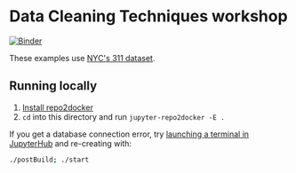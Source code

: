 # Data Cleaning Techniques workshop

[![Binder](https://mybinder.org/badge_logo.svg)](https://mybinder.org/v2/gh/afeld/data-cleaning/HEAD)

These examples use [NYC's 311 dataset](https://data.cityofnewyork.us/Social-Services/311-Service-Requests-from-2010-to-Present/erm2-nwe9/data).

## Running locally

1. [Install repo2docker](https://repo2docker.readthedocs.io/en/latest/install.html)
1. `cd` into this directory and run `jupyter-repo2docker -E .`

If you get a database connection error, try [launching a terminal in JupyterHub](https://jupyterlab.readthedocs.io/en/stable/user/terminal.html) and re-creating with:

```sh
./postBuild; ./start
```
